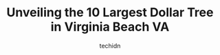 ---
layout: ampstory
image: https://i0.wp.com/www.depkes.org/wp-content/uploads/2023/06/dollar-tree-0-in-virginia-beach-va-1685966046.jpeg?resize=640,853
author: techidn
featured: false
description: Discover the impressive array of Dollar Tree options in Virginia Beach VA, where you can find 10 of the largest Dollar Tree establishments in the area. From renowned classics to hidden gems,
title: Unveiling the 10 Largest Dollar Tree in Virginia Beach VA
cover:
   title: Unveiling the 10 Largest Dollar Tree in Virginia Beach VA
   subtitle: Rickpate
   background: https://www.depkes.org/wp-content/uploads/2023/06/dollar-tree-0-in-virginia-beach-va-1685966046.jpeg

pages: 
 - layout: thirds
   top: <h1>#1 Dollar Tree</h1>
   bottom: "<p>Yes I love dollar stores. They have items that Dian 3 to 4 rolling current and forthcoming holidays - Valentines, Mardi Gras, St Patricks, Easter items. That way you s</p>"
   background: https://www.depkes.org/wp-content/uploads/2023/06/dollar-tree-1-in-virginia-beach-va-1685966048.jpeg
   backgroundblur: true
 - layout: thirds
   top: <h1>#2 Dollar Tree</h1>
   bottom: "<p>3750-B Virginia Beach Blvd, Virginia Beach, VA 23452, United States</p>"
   background: https://www.depkes.org/wp-content/uploads/2023/06/dollar-tree-2-in-virginia-beach-va-1685966048.jpeg
   cta:
      link: https://www.depkes.org/blog/unveiling-the-10-largest-dollar-tree-in-virginia-beach-va/
      text: Unveiling the 10 Largest Dollar Tree in Virginia Beach VA
 - layout: thirds
   top: <h1>#3 Dollar Tree</h1>
   bottom: "<p>3877 Holland Rd, Virginia Beach, VA 23452, United States</p>"
   background: https://www.depkes.org/wp-content/uploads/2023/06/dollar-tree-3-in-virginia-beach-va-1685966049.jpeg
   cta:
      link: https://www.depkes.org/blog/unveiling-the-10-largest-dollar-tree-in-virginia-beach-va/
      text: Unveiling the 10 Largest Dollar Tree in Virginia Beach VA
 - layout: thirds
   top: <h1>#4 Dollar Tree</h1>
   bottom: "<p>1952 Laskin Rd #512, Virginia Beach, VA 23454, United States</p>"
   background: https://images.unsplash.com/photo-1509114397022-ed747cca3f65?ixlib=rb-4.0.3&ixid=MnwxMjA3fDB8MHxwaG90by1wYWdlfHx8fGVufDB8fHx8&auto=format&fit=crop&w=640&h=853&q=80
   cta:
      link: https://www.depkes.org/blog/unveiling-the-10-largest-dollar-tree-in-virginia-beach-va/
      text: Unveiling the 10 Largest Dollar Tree in Virginia Beach VA
 - layout: thirds
   top: <h1>#5 Dollar Tree</h1>
   bottom: "<p>1055 Independence Blvd, Virginia Beach, VA 23455, United States</p>"
   background: https://images.unsplash.com/photo-1632260260864-caf7fde5ec36?ixlib=rb-4.0.3&ixid=MnwxMjA3fDB8MHxwaG90by1wYWdlfHx8fGVufDB8fHx8&auto=format&fit=crop&w=640&h=853&q=80
   cta:
      link: https://www.depkes.org/blog/unveiling-the-10-largest-dollar-tree-in-virginia-beach-va/
      text: Unveiling the 10 Largest Dollar Tree in Virginia Beach VA
 - layout: thirds
   top: <h1>#6 Dollar Tree</h1>
   bottom: "<p>928 Diamond Springs Rd Ste 102, Virginia Beach, VA 23455, United States</p>"
   background: https://images.unsplash.com/photo-1614648718611-0635f29016cb?ixlib=rb-4.0.3&ixid=MnwxMjA3fDB8MHxwaG90by1wYWdlfHx8fGVufDB8fHx8&auto=format&fit=crop&w=640&h=853&q=80
   cta:
      link: https://www.depkes.org/blog/unveiling-the-10-largest-dollar-tree-in-virginia-beach-va/
      text: Unveiling the 10 Largest Dollar Tree in Virginia Beach VA
 - layout: thirds
   top: <h1>#7 Dollar Tree</h1>
   bottom: "<p>3157 Magic Hollow Blvd, Virginia Beach, VA 23456, United States</p>"
   background: https://images.unsplash.com/photo-1484589065579-248aad0d8b13?ixlib=rb-4.0.3&ixid=MnwxMjA3fDB8MHxwaG90by1wYWdlfHx8fGVufDB8fHx8&auto=format&fit=crop&w=640&h=853&q=80
   cta:
      link: https://www.depkes.org/blog/unveiling-the-10-largest-dollar-tree-in-virginia-beach-va/
      text: Unveiling the 10 Largest Dollar Tree in Virginia Beach VA
 - layout: thirds
   middle: Continue reading...
   background: https://images.unsplash.com/photo-1618005182384-a83a8bd57fbe?ixlib=rb-4.0.3&ixid=MnwxMjA3fDB8MHxwaG90by1wYWdlfHx8fGVufDB8fHx8&auto=format&fit=crop&w=640&h=853&q=80
   cta:
      link: https://www.depkes.org/blog/unveiling-the-10-largest-dollar-tree-in-virginia-beach-va/
      text: Unveiling the 10 Largest Dollar Tree in Virginia Beach VA
      
---